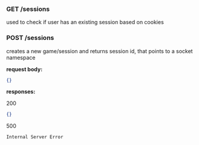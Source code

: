 ### GET /sessions
used to check if user has an existing session based on cookies

### POST /sessions
creates a new game/session and returns session id, that points to a socket namespace

__request body:__
```json
{}
```

__responses:__

200
```json
{}
```

500
```
Internal Server Error

```